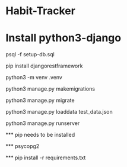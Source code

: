 # Habit-Tracker

# Install python3-django

psql -f setup-db.sql

pip install djangorestframework

python3 -m venv .venv

python3 manage.py makemigrations

python3 manage.py migrate

python3 manage.py loaddata test_data.json

python3 manage.py runserver

*** pip needs to be installed

*** psycopg2

*** pip install -r requirements.txt


